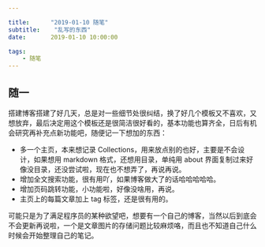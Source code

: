 ```yaml
---

title:      "2019-01-10 随笔"
subtitle:    "乱写的东西"
date:       2019-01-10 10:00:00

tags:
    - 随笔
---
```






## 随一

搭建博客搭建了好几天，总是对一些细节处很纠结，换了好几个模板又不喜欢，又想放弃，最后决定用这个模板还是很简洁很好看的，基本功能也算齐全，日后有机会研究再补充点新功能吧，随便记一下想加的东西：

- 多一个主页，本来想记录 Collections，用来放点别的也好，主要是不会设计，如果想用 markdown 格式，还想用目录，单纯用 about 界面复制过来好像没目录，还没尝试啦，现在也不想弄了，再说再说。
- 增加全文搜索功能，很有用吖，如果博客做大了的话哈哈哈哈哈。
- 增加页码跳转功能，小功能啦，好像没啥用，再说。
- 主页上的每篇文章加上 tag 标签，还是很有用的。

可能只是为了满足程序员的某种欲望吧，想要有一个自己的博客，当然以后到底会不会更新再说啦，一个是文章图片的存储问题比较麻烦咯，而且也不知道自己什么时候会开始整理自己的笔记。
